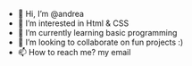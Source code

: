 - 👋 Hi, I’m @andrea
- 👀 I’m interested in Html & CSS
- 🌱 I’m currently learning basic programming 
- 💞️ I’m looking to collaborate on fun projects :)
- 📫 How to reach me? my email 

<!---
andreapv19/andreapv19 is a ✨ special ✨ repository because its `README.md` (this file) appears on your GitHub profile.
You can click the Preview link to take a look at your changes.
--->
